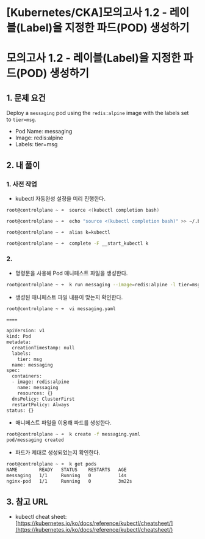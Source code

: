 # [Kubernetes/CKA]모의고사 1.2 - 레이블(Label)을 지정한 파드(POD) 생성하기

# 모의고사 1.2 - 레이블(Label)을 지정한 파드(POD) 생성하기

## 1. 문제 요건

Deploy a `messaging` pod using the `redis:alpine` image with the labels set to `tier=msg`.

- Pod Name: messaging
- Image: redis:alpine
- Labels: tier=msg

## 2. 내 풀이

### 1. 사전 작업

- kubectl 자동완성 설정을 미리 진행한다.

```bash
root@controlplane ~ ➜  source <(kubectl completion bash)

root@controlplane ~ ➜  echo "source <(kubectl completion bash)" >> ~/.bashrc 

root@controlplane ~ ➜  alias k=kubectl

root@controlplane ~ ➜  complete -F __start_kubectl k
```

### 2.

- 명령문을 사용해 Pod 매니페스트 파일을 생성한다.

```bash
root@controlplane ~ ➜  k run messaging --image=redis:alpine -l tier=msg --dry-run=client -o yaml > messaging.yaml
```

- 생성된 매니페스트 파일 내용이 맞는지 확인한다.

```bash
root@controlplane ~ ➜  vi messaging.yaml

====

apiVersion: v1
kind: Pod
metadata:
  creationTimestamp: null
  labels:
    tier: msg
  name: messaging
spec:
  containers:
  - image: redis:alpine
    name: messaging
    resources: {}
  dnsPolicy: ClusterFirst
  restartPolicy: Always
status: {}
```

- 매니페스트 파일을 이용해 파드를 생성한다.

```bash
root@controlplane ~ ➜  k create -f messaging.yaml 
pod/messaging created
```

- 파드가 제대로 생성되었는지 확인한다.

```bash
root@controlplane ~ ➜  k get pods
NAME        READY   STATUS    RESTARTS   AGE
messaging   1/1     Running   0          14s
nginx-pod   1/1     Running   0          3m22s
```

## 3. 참고 URL

- kubectl cheat sheet: [https://kubernetes.io/ko/docs/reference/kubectl/cheatsheet/](https://kubernetes.io/ko/docs/reference/kubectl/cheatsheet/)